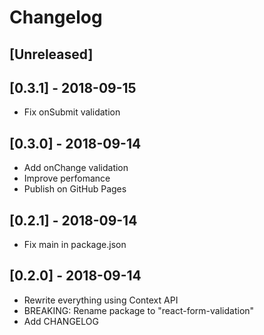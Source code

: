 # Changelog

## [Unreleased]

## [0.3.1] - 2018-09-15
- Fix onSubmit validation

## [0.3.0] - 2018-09-14
- Add onChange validation
- Improve perfomance
- Publish on GitHub Pages

## [0.2.1] - 2018-09-14
- Fix main in package.json

## [0.2.0] - 2018-09-14
- Rewrite everything using Context API
- BREAKING: Rename package to "react-form-validation"
- Add CHANGELOG
